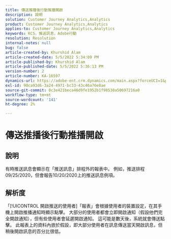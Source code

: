 ```yaml
---
title: 傳送推播後行動推播開啟
description: 說明
solution: Customer Journey Analytics,Analytics
product: Customer Journey Analytics,Analytics
applies-to: Customer Journey Analytics,Analytics
keywords: KCS，推送訊息，Adobe行動
resolution: Resolution
internal-notes: null
bug: false
article-created-by: Khurshid Alam
article-created-date: 5/5/2022 5:34:09 PM
article-published-by: Khurshid Alam
article-published-date: 5/5/2022 5:36:13 PM
version-number: 2
article-number: KA-16597
dynamics-url: https://adobe-ent.crm.dynamics.com/main.aspx?forceUCI=1&pagetype=entityrecord&etn=knowledgearticle&id=bdc65f8c-99cc-ec11-a7b5-6045bd00dbbc
exl-id: 90ca93d6-3a24-4971-bc33-43c46a76e8ae
source-git-commit: 0c3e421beca46d9fe1952b1f98538a50697216a0
workflow-type: tm+mt
source-wordcount: '141'
ht-degree: 2%

---
```


# 傳送推播後行動推播開啟

## 說明


有時推送訊息會顯示在「推送訊息」排程外的報表中。 例如，推送排程09/25/2020，但會報告10/20/2020上的推送訊息例項。


## 解析度


「[!UICONTROL 開啟推送的使用者]「報表」會根據使用者的裝置設定，在其手機上開啟推播通知時顯示點擊。 大部分的使用者都會立即開啟通知（假設他們完全開啟通知），但有些使用者會延遲開啟通知。 這可能是數天後，系統就會傳送點擊。 此報表上的資料內嵌於假設，即大部分使用者在訊息傳送當天開啟訊息，但稍後開啟訊息的百分比很低。
